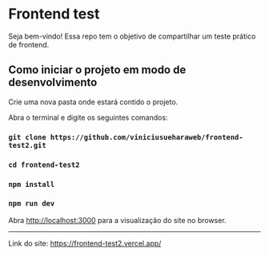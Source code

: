 # Frontend test

Seja bem-vindo! Essa repo tem o objetivo de compartilhar um teste prático de frontend.

## Como iniciar o projeto em modo de desenvolvimento

Crie uma nova pasta onde estará contido o projeto.

Abra o terminal e digite os seguintes comandos:

### `git clone https://github.com/viniciusueharaweb/frontend-test2.git`

### `cd frontend-test2`

### `npm install`

### `npm run dev`

Abra [http://localhost:3000](http://localhost:3000) para a visualização do site no browser.

---

Link do site: https://frontend-test2.vercel.app/
